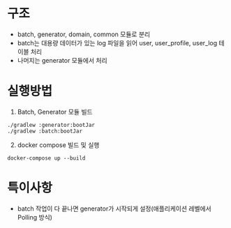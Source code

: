 # 구조
* batch, generator, domain, common 모듈로 분리
* batch는 대용량 데이터가 있는 log 파일을 읽어 user, user_profile, user_log 테이블 처리
* 나머지는 generator 모듈에서 처리

# 실행방법
1. Batch, Generator 모듈 빌드
```
./gradlew :generator:bootJar
./gradlew :batch:bootJar
```
2. docker compose 빌드 및 실행
```
docker-compose up --build
```

# 특이사항
* batch 작업이 다 끝나면 generator가 시작되게 설정(애플리케이션 레벨에서 Polling 방식)
